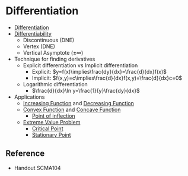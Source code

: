 # Differentiation

* [Differentiation](../../01%20-%20Concept/Mathematics/Calculus/Differentiation/Differentiation.md)
* [Differentiability](../../01%20-%20Concept/Mathematics/Calculus/Differentiation/Differentiability.md)
  * Discontinuous (DNE)
  * Vertex (DNE)
  * Vertical Asymptote ($\pm\infty$)
* Technique for finding derivatives
  * Explicit differentiation vs Implicit differentiation
    * Explicit: $y=f(x)\implies\frac{dy}{dx}=\frac{d}{dx}f(x)$
    * Implicit: $f(x,y)=c\implies\frac{d}{dx}f(x,y)=\frac{d}{dx}c=0$
  * Logarithmic differentiation
    * $\frac{d}{dx}\ln y=\frac{1}{y}\frac{dy}{dx}$
* Applications
  * [Increasing Function](../../01%20-%20Concept/Mathematics/Calculus/Properties%20of%20Functions/Increasing%20Function.md) and [Decreasing Function](../../01%20-%20Concept/Mathematics/Calculus/Properties%20of%20Functions/Decreasing%20Function.md)
  * [Convex Function](../../01%20-%20Concept/Mathematics/Calculus/Properties%20of%20Functions/Convex%20Function.md) and [Concave Function](../../01%20-%20Concept/Mathematics/Calculus/Properties%20of%20Functions/Concave%20Function.md)
    * [Point of inflection](../../01%20-%20Concept/Mathematics/Calculus/Properties%20of%20Functions/Point%20of%20inflection.md)
  * [Extreme Value Problem](../../01%20-%20Concept/Mathematics/Calculus/Properties%20of%20Functions/Extreme%20Value%20Problem.md)
    * [Critical Point](../../01%20-%20Concept/Mathematics/Calculus/Properties%20of%20Functions/Critical%20Point.md)
    * [Stationary Point](../../01%20-%20Concept/Mathematics/Calculus/Properties%20of%20Functions/Stationary%20Point.md)

## Reference

* Handout SCMA104
